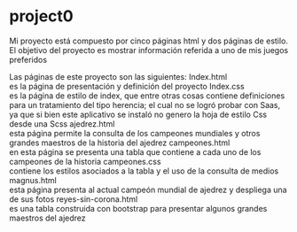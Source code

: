 # project0
Mi proyecto está compuesto por cinco páginas html y dos páginas
 de estilo. El objetivo del proyecto es  mostrar información referida
 a uno de mis juegos preferidos

Las páginas de este proyecto son las siguientes:
Index.html                 
 es la página de presentación y definición del proyecto
Index.css                    
    es la página de estilo de index, que entre otras cosas contiene
    definiciones para un tratamiento del tipo herencia; el cual no se 
    logró probar  con Saas, ya que si bien este aplicativo se instaló no genero la hoja de estilo Css desde una Scss
ajedrez.html              
    esta página permite la consulta de los campeones mundiales y otros
    grandes maestros de la historia del ajedrez
campeones.html        
    en esta página se presenta una tabla que contiene a cada uno de los campeones  de la historia 
campeones.css            
    contiene los estilos asociados a la tabla y el uso de la consulta
    de medios
magnus.html                
    esta página presenta al actual campeón mundial de ajedrez y despliega una de sus fotos
reyes-sin-corona.html  
    es una tabla construida con bootstrap para presentar algunos grandes maestros del ajedrez
